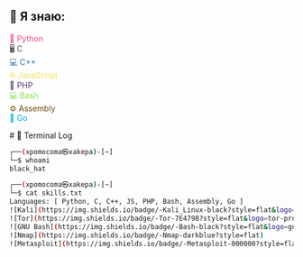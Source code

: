 <h2>🧠 Я знаю:</h2>

<p>
  <span style="color:#f34b7d">🐍 Python</span><br>
  <span style="color:#555555">🖥️ C</span><br>
  <span style="color:#3572A5">💻 C++</span><br>
  <span style="color:#f1e05a">🌐 JavaScript</span><br>
  <span style="color:#563d7c">💜 PHP</span><br>
  <span style="color:#89e051">💻 Bash</span><br>
  <span style="color:#6E4C13">⚙️ Assembly</span><br>
  <span style="color:#00ADD8">🐹 Go</span><br>
</p>
# 🧠 Terminal Log

```bash
┌──(xpomocoma㉿xakepa)-[~]
└─$ whoami
black_hat

┌──(xpomocoma㉿xakepa)-[~]
└─$ cat skills.txt
Languages: [ Python, C, C++, JS, PHP, Bash, Assembly, Go ]
![Kali](https://img.shields.io/badge/-Kali_Linux-black?style=flat&logo=kalilinux)
![Tor](https://img.shields.io/badge/-Tor-7E4798?style=flat&logo=tor-project)
![GNU Bash](https://img.shields.io/badge/-Bash-black?style=flat&logo=gnubash)
![Nmap](https://img.shields.io/badge/-Nmap-darkblue?style=flat)
![Metasploit](https://img.shields.io/badge/-Metasploit-000000?style=flat&logo=metasploit)
